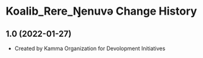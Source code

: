 Koalib_Rere_Ŋenuvǝ Change History
====================

1.0 (2022-01-27)
----------------
* Created by Kamma Organization for Devolopment Initiatives
